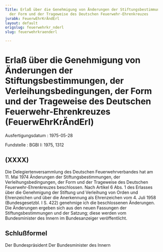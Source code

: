 ```yaml
---
Title: Erlaß über die Genehmigung von Änderungen der Stiftungsbestimmungen, der Verleihungsbedingungen,
  der Form und der Trageweise des Deutschen Feuerwehr-Ehrenkreuzes
jurabk: FeuerwEhrKrÄndErl
layout: default
origslug: feuerwehrkr_nderl
slug: feuerwehrkraenderl

---
```


# Erlaß über die Genehmigung von Änderungen der Stiftungsbestimmungen, der Verleihungsbedingungen, der Form und der Trageweise des Deutschen Feuerwehr-Ehrenkreuzes (FeuerwEhrKrÄndErl)

Ausfertigungsdatum
:   1975-05-28

Fundstelle
:   BGBl I: 1975, 1312

## (XXXX)

Die Delegiertenversammlung des Deutschen Feuerwehrverbandes hat am 11.
Mai 1974 Änderungen der Stiftungsbestimmungen, der
Verleihungsbedingungen, der Form und der Trageweise des Deutschen
Feuerwehr-Ehrenkreuzes beschlossen.
Nach Artikel 6 Abs. 1 des Erlasses über die Genehmigung der Stiftung
und Verleihung von Orden und Ehrenzeichen und über die Anerkennung als
Ehrenzeichen vom 4. Juli 1958 (Bundesgesetzbl. I S. 422) genehmige ich
die beschlossenen Änderungen. Die Änderungen ergeben sich aus den
neuen Fassungen der Stiftungsbestimmungen und der Satzung; diese
werden vom Bundesminister des Innern im Bundesanzeiger veröffentlicht.

## Schlußformel

Der Bundespräsident
Der Bundesminister des Innern

